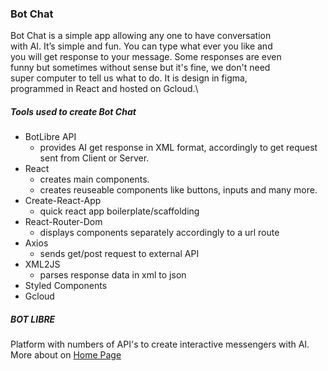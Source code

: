 ### Bot Chat

Bot Chat is a simple app allowing any one to have conversation\
              with AI. It’s simple and fun. You can type what ever you like and\
              you will get response to your message. Some responses are even\
              funny but sometimes without sense but it's fine, we don't need\
              super computer to tell us what to do. It is design in figma,\
              programmed in React and hosted on Gcloud.\

##### Tools used to create Bot Chat

- BotLibre API
  - provides AI get response in XML format, accordingly to get request sent from Client or Server.
- React
  - creates main components.
  - creates reuseable components like buttons, inputs and many more.
- Create-React-App
  - quick react app boilerplate/scaffolding
- React-Router-Dom
  - displays components separately accordingly to a url route
- Axios
  - sends get/post request to external API
- XML2JS
  - parses response data in xml to json
- Styled Components
- Gcloud

##### BOT LIBRE

Platform with numbers of API's to create interactive messengers with AI. More about on [Home Page](https://www.botlibre.com/)
